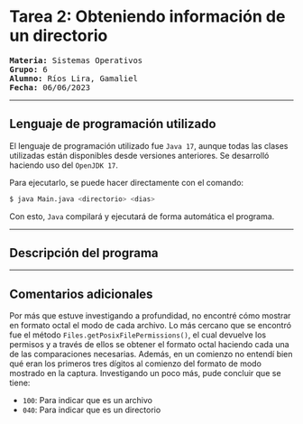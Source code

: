 # **Tarea 2:** Obteniendo información de un directorio

<pre>
<b>Materia:</b> Sistemas Operativos
<b>Grupo:</b> 6
<b>Alumno:</b> Ríos Lira, Gamaliel
<b>Fecha:</b> 06/06/2023
</pre>

***

## Lenguaje de programación utilizado

El lenguaje de programación utilizado fue `Java 17`, aunque todas las clases 
utilizadas están disponibles desde versiones anteriores. Se desarrolló 
haciendo uso del `OpenJDK 17`.

Para ejecutarlo, se puede hacer directamente con el comando:
```bash
$ java Main.java <directorio> <dias>
```

Con esto, `Java` compilará y ejecutará de forma automática el programa.

---

## Descripción del programa

---
## Comentarios adicionales
Por más que estuve investigando a profundidad, no encontré cómo mostrar en formato octal 
el modo de cada archivo. Lo más cercano que se encontró fue el método `Files.getPosixFilePermissions()`,
el cual devuelve los permisos y a través de ellos se obtener el formato octal haciendo cada una 
de las comparaciones necesarias. Además, en un comienzo no entendí bien qué eran los primeros tres dígitos al comienzo del formato de modo mostrado en la captura. Investigando un poco más, pude concluir que se tiene:
- `100`: Para indicar que es un archivo
- `040`: Para indicar que es un directorio